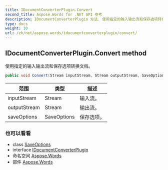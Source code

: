 ```yaml
---
title: IDocumentConverterPlugin.Convert
second_title: Aspose.Words for .NET API 参考
description: IDocumentConverterPlugin 方法. 使用指定的输入输出流和保存选项转换文档
type: docs
weight: 10
url: /zh/net/aspose.words/idocumentconverterplugin/convert/
---
```

## IDocumentConverterPlugin.Convert method

使用指定的输入输出流和保存选项转换文档。

```csharp
public void Convert(Stream inputStream, Stream outputStream, SaveOptions saveOptions)
```

| 范围 | 类型 | 描述 |
| --- | --- | --- |
| inputStream | Stream | 输入流。 |
| outputStream | Stream | 输出流。 |
| saveOptions | SaveOptions | 保存选项。 |

### 也可以看看

* class [SaveOptions](../../../aspose.words.saving/saveoptions/)
* interface [IDocumentConverterPlugin](../)
* 命名空间 [Aspose.Words](../../idocumentconverterplugin/)
* 部件 [Aspose.Words](../../../)


